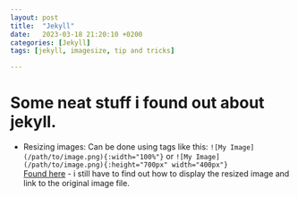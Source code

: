 ```yaml
---
layout: post
title:  "Jekyll"
date:   2023-03-18 21:20:10 +0200
categories: [Jekyll]
tags: [jekyll, imagesize, tip and tricks]

---
```

# Some neat stuff i found out about jekyll.

* Resizing images:
Can be done using  tags like this: `![My Image](/path/to/image.png){:width="100%"}` or `![My Image](/path/to/image.png){:height="700px" width="400px"}`   
[Found here](https://www.seanosier.com/2021/03/19/resize-images-in-jekyll-markdown/) - i still have to find out how to display the resized image and link to the original image file.




